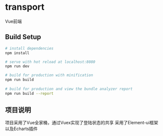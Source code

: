 # transport

Vue前端

## Build Setup

``` bash 
# install dependencies
npm install

# serve with hot reload at localhost:8080
npm run dev

# build for production with minification
npm run build
 
# build for production and view the bundle analyzer report
npm run build --report
```
## 项目说明
项目采用了Vue全家桶，通过Vuex实现了登陆状态的共享
采用了Element-ui框架以及Echarts插件

